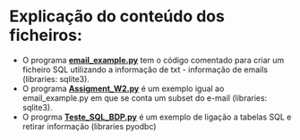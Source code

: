 # **Explicação do conteúdo dos ficheiros:**
* O programa [__email_example.py__](https://github.com/Bombjack88/Python-for-Everybody--PY4E-/blob/main/Pyton_Codes/Using%20Databases%20with%20Python/email_example.py) tem o código comentado para criar um ficheiro SQL utilizando a informação de txt - informação de emails (libraries: sqlite3).
* O programa [__Assigment_W2.py__](https://github.com/Bombjack88/Python-for-Everybody--PY4E-/blob/main/Pyton_Codes/Using%20Databases%20with%20Python/Assigment_W2.py) é um exemplo igual ao email_example.py em que se conta um subset do e-mail (libraries: sqlite3).
* O progrma [__Teste_SQL_BDP.py__](https://github.com/Bombjack88/Python-for-Everybody--PY4E-/blob/main/Pyton_Codes/Using%20Databases%20with%20Python/Teste_SQL_BDP.py) é um exemplo de ligação a tabelas SQL e retirar informação (libraries pyodbc)
